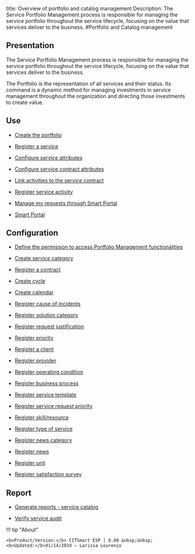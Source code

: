 title: Overview of portfolio and catalog management
Description: The Service Portfolio Management process is responsible for managing the service portfolio throughout the service lifecycle, focusing on the value that services deliver to the business.
#Portfolio and Catalog management

Presentation
----------------

The Service Portfolio Management process is responsible for managing the service
portfolio throughout the service lifecycle, focusing on the value that services
deliver to the business.

The Portfolio is the representation of all services and their status. Its
command is a dynamic method for managing investments in service management
throughout the organization and directing those investments to create value.

Use
-------

- [Create the portfolio](/en-us/citsmart-esp-8/processes/portfolio-and-catalog/use/create-the-portfolio.html)

- [Register a service](/en-us/citsmart-esp-8/processes/portfolio-and-catalog/use/register-a-service.html)

- [Configure service attributes](/en-us/citsmart-esp-8/processes/portfolio-and-catalog/use/configure-services-attributes.html)

- [Configure service contract attributes](/en-us/citsmart-esp-8/processes/portfolio-and-catalog/use/service-contract-attributes.html)

- [Link activities to the service contract](/en-us/citsmart-esp-8/processes/portfolio-and-catalog/use/link-activity-to-service-contract.html)

- [Register service activity](/en-us/citsmart-esp-8/processes/portfolio-and-catalog/use/register-service-activity.html)

- [Manage my requests through Smart Portal](/en-us/citsmart-esp-8/processes/portfolio-and-catalog/use/request-through-Smart-Portal.html)

- [Smart Portal](/en-us/citsmart-esp-8/processes/portfolio-and-catalog/use/smart-portal.html)

Configuration
-----------------

- [Define the permission to access Portfolio Management functionalities](/en-us/citsmart-esp-8/processes/portfolio-and-catalog/configuration/access-portfolio-management.html)

- [Create service category](/en-us/citsmart-esp-8/processes/portfolio-and-catalog/configuration/create-service-category.html)

- [Register a contract](/en-us/citsmart-esp-8/processes/portfolio-and-catalog/configuration/register-contract.html)

- [Create cycle](/en-us/citsmart-esp-8/platform-administration/time/create-cycle.html)

- [Create calendar](/en-us/citsmart-esp-8/platform-administration/time/create-calendar.html)

- [Register cause of incidents](/en-us/citsmart-esp-8/processes/portfolio-and-catalog/configuration/register-cause-incidents.html)

- [Register solution category](/en-us/citsmart-esp-8/processes/portfolio-and-catalog/configuration/register-solution-category.html)

- [Register request justification](/en-us/citsmart-esp-8/processes/portfolio-and-catalog/configuration/register-request-justification.html)

- [Register priority](/en-us/citsmart-esp-8/processes/portfolio-and-catalog/configuration/register-priority.html)

- [Register a client](/en-us/citsmart-esp-8/processes/portfolio-and-catalog/configuration/register-client.html)

- [Register provider](/en-us/citsmart-esp-8/processes/portfolio-and-catalog/configuration/register-provider.html)

- [Register operating condition](/en-us/citsmart-esp-8/processes/portfolio-and-catalog/configuration/register-operating-condition.html)

- [Register business process](/en-us/citsmart-esp-8/processes/portfolio-and-catalog/configuration/register-business-process.html)

- [Register service template](/en-us/citsmart-esp-8/processes/portfolio-and-catalog/configuration/register-service-template.html)

- [Register service request priority](/en-us/citsmart-esp-8/processes/portfolio-and-catalog/configuration/register-service-request-priority.html)

- [Register skill/resource](/en-us/citsmart-esp-8/processes/portfolio-and-catalog/configuration/register-skill-resource.html)

- [Register type of service](/en-us/citsmart-esp-8/processes/portfolio-and-catalog/configuration/register-type-of-service.html)

- [Register news category](/en-us/citsmart-esp-8/processes/portfolio-and-catalog/configuration/register-news-category.html)

- [Register news](/en-us/citsmart-esp-8/processes/portfolio-and-catalog/configuration/register-news.html)

- [Register unit](/en-us/citsmart-esp-8/platform-administration/region-and-language/register-unit.html)

- [Register satisfaction survey](/en-us/citsmart-esp-8/processes/portfolio-and-catalog/configuration/register-satisfaction-survey.html)

Report
----------

- [Generate reports - service catalog](/en-us/citsmart-esp-8/processes/portfolio-and-catalog/configuration/reports-service-catalog.html)

- [Verify service audit](/en-us/citsmart-esp-8/processes/portfolio-and-catalog/use/service-audit.html)

!!! tip "About"

    <b>Product/Version:</b> CITSmart ESP | 8.00 &nbsp;&nbsp;
    <b>Updated:</b>01/14/2019 – Larissa Lourenço
